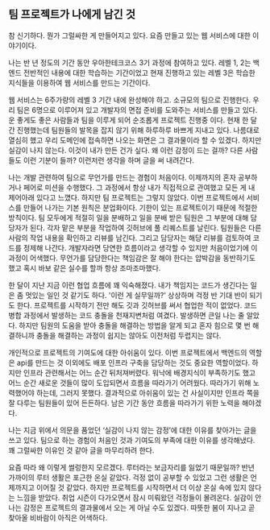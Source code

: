 ## 팀 프로젝트가 나에게 남긴 것

참 신기하다. 뭔가 그럴싸한 게 만들어지고 있다. 요즘 만들고 있는 웹 서비스에 대한 이야기이다.

나는 반 년 정도의 기간 동안 우아한테크코스 3기 과정에 참여하고 있다. 
레벨 1, 2는 백엔드 전반적인 내용에 대한 학습하는 기간이었고 현재 진행하고 있는 레벨 3은 학습한 지식들을 이용하여 웹 서비스를 만드는 기간이다.

웹 서비스는 6주가량의 레벨 3 기간 내에 완성해야 하고. 소규모의 팀으로 진행한다.
우리 팀은 6명으로 이루어져 있고 개발자의 면접 준비를 도와주는 서비스를 만들고 있다.
운 좋게도 좋은 사람들과 팀을 이루게 되어 순조롭게 프로젝트 진행중 이다.
현재 한 달간 진행했는데 팀원들의 발목을 잡지 않기 위해 하루하루 바쁘게 지내고 있다.
나름대로 열심히 했고  우리 도메인에 접속하면 나오는 화면은 그 결과물이라 할 수 있겠다.
하지만 실감이 나지 않는다. 이것이 내가 만든 건가 싶다. 왜 이런 감정이 드는 걸까?
다른 사람들도 이런 기분이 들까? 이런저런 생각을 하며 글을 써 내려간다.

나는 개발 관련하여 팀으로 무언가를 만드는 경험이 처음이다. 
이제까지의 혼자 공부하거나 페어로 미션을 수행했다. 
그 과정에서 항상 내가 직접적으로 관여했고 모든 게 내 제어아래 있다고 느꼈다. 
하지만 팀 프로젝트는 그렇지 않았다.
이번 프로젝트에서 서비스를 만들어 나가는 기본 원칙은 분업화이다. 
기한이 있는 프로젝트이기 때문에 적절한 방칙이다.
팀 모두에게 적절히 일을 분배하고 일을 분배 받은 팀원은 그 부분에 대해 담당자가 된다.
각자 맡은 부분을 작업하여 깃허브에 풀 리퀘스트를 날린다.
팀원들은 다른 사람의 작업 내용을 확인하고 리뷰를 남긴다.
그리고 담당자는 해당 리뷰를 검토하여 코드를 정제해 나간다.
개발자라면 당연한 흐름이라고 생각할 수 있지만 처음이었기에 이 과정이 어색했다.
무언가를 담당한다는 책임감은 잘 해야 한다는 압박감을 동반하기도 했고 혹시 바보 같은 실수를 할까 항상 조마조마했다.

한 달이 지난 지금 이런 협업 흐름에 꽤 익숙해졌다. 
내가 책임지는 코드가 생긴다는 일은 좀 멋있는 일인 것 같기도 하다.
'이런 게 실무일까?' 상상하며 걱정 반 기대  반이 되기도 한다.
프로젝트를 시작하기 전만 해도 깃과 깃허브를 써서 협업한 적이 없었다.
코드 병합 과정에서 발생하는 코드 충돌을 천재지변처럼 여겼다. 발생하면 큰일 나는 줄 알았다.
하지만 팀원의 도움을 받아 충돌을 해결하는 방법을 알게 되고 혼자 힘으로 몇 번 해결하니까 충돌을 해결하는 과정이 쉽지는 않아도 이전처럼 두렵지는 않다.

개인적으로 프로젝트의 기여도에 대한 아쉬움이 있다.
이번 프로젝트에서 백엔드의 역할은 api를 만드는 것 이외에도 배포 인프라 구축을 담당하는 것도 중요한 역할이었다. 
하지만 인프라 관련해서는 어느 순간 뒤처져버렸다.
워낙에 배경지식이 부족하기도 했고 어느 순간 새로운 것들이 많이 도입되면서 흐름을 따라가기 어려웠다.
따라가기 위해 노력했어야 하는데, 그러지 못했다.
결과적으로 아쉬움이 있는 건 사실이지만 인프라 쪽을 잘 다루는 팀원들이 있어 든든하다.
남은 기간 동안 흐름을 따라가기 위한 노력을 해야겠다.

나는 지금 위에서 의문을 품었던 ‘실감이 나지 않는 감정’에 대한 이유를 찾아가는 글을 쓰고 있다.
팀으로 하는 경험이 처음인 것과 기여도의 부족에 대한 이유를 생각해냈다.
꽤 그럴싸한 이유인 것 같아 글을 마무리하려 한다.

요즘 따라 왜 이렇게 썰렁한지 모르겠다.
루터라는 보금자리를 잃었기 때문일까? 반년 가까이의 루터 생활은 포근한 온실 같았다.
걱정 없이 공부할 수 있었고 그런 생활은 언제까지고 이어질 것 같았다.
하지만 프로젝트를 시작하면서 더 이상 온실 속에 있지 않다는 느낌을 받았다.
취업 시즌이 다가오면서 잠시 미뤄왔던 걱정들이 몰려온다.
실감이 안 나는 감정은 프로젝트의 결과물에서 오는 게 아닐 수도 있겠다.
따뜻한 봄이 지나고 곧 찾아올 비바람이 아직은 어색하다.
